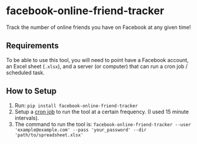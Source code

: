# facebook-online-friend-tracker

Track the number of online friends you have on Facebook at any given time!

## Requirements

To be able to use this tool, you will need to point have a Facebook account, an Excel sheet (`.xlsx`), and a server (or computer) that can run a cron job / scheduled task.

## How to Setup

1.  Run: `pip install facebook-online-friend-tracker`
2.  Setup a [cron job](http://askubuntu.com/questions/2368/how-do-i-set-up-a-cron-job) to run the tool at a certain frequency. (I used 15 minute intervals).
3.  The command to run the tool is: `facebook-online-friend-tracker --user 'example@example.com' --pass 'your_password' --dir 'path/to/spreadsheet.xlsx'`
